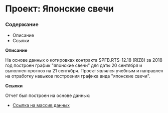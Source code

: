 # Проект: Японские свечи

### Содержание
* Описание
* Ссылки

**Описание**

На основе данных о котировках контракта SPFB.RTS-12.18 (RIZ8) за 2018 год построен график "японские свечи" для даты 20 сентября и выполнен прогноз на 21 сентября. Проект являлся учебным и направлен на отработку навыков построения графика вида "японские свечи".

**Сcылки**

Отчет был построен на основе данных:

* [Ссылка на массив данных](https://courses.openedu.ru/assets/courseware/v1/824fccdb3e15cab129049a536ece5500/asset-v1:ITMOUniversity+DATANTECH2035+fall_2021_3+type@asset+block/SPFB.RTS-12.18_180901_181231.csv)
